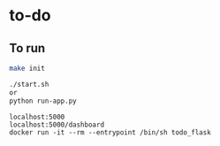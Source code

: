 # to-do


## To run
``` bash
make init

./start.sh 
or
python run-app.py
```


```
localhost:5000
localhost:5000/dashboard
docker run -it --rm --entrypoint /bin/sh todo_flask
```